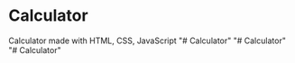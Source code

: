 # Calculator
Calculator made with HTML, CSS, JavaScript
"# Calculator" 
"# Calculator" 
"# Calculator" 
